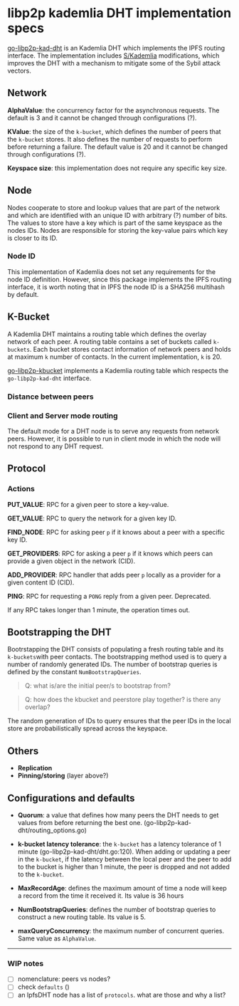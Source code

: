 # libp2p kademlia DHT implementation specs

[go-libp2p-kad-dht](github.com/libp2p/go-libp2p-kad-dht) is an Kademlia DHT which
implements the IPFS routing interface. The implementation includes
[S/Kademlia](https://www.sciencedirect.com/science/article/pii/S1389128615004168)
modifications, which improves the DHT with a mechanism to mitigate some of the 
Sybil attack vectors.

## Network

**AlphaValue**: the concurrency factor for the asynchronous requests. The 
default is 3 and it cannot be changed through configurations (?).

**KValue**: the size of the `k-bucket`, which defines the number of peers that
the `k-bucket` stores.  It also defines the number of requests to perform before
returning a failure. The default value is 20 and it cannot be changed through 
configurations (?).

**Keyspace size**: this implementation does not require any specific key size.

## Node

Nodes cooperate to store and lookup values that are part of the network and which
are identified with an unique ID with arbitrary (?) number of bits. The values
to store have a key which is part of the same keyspace as the nodes IDs. Nodes
are responsible for storing the key-value pairs which key is closer to its ID.

### Node ID

This implementation of Kademlia does not set any requirements for the node ID
definition. However, since this package implements the IPFS routing interface, 
it is worth noting that in IPFS the node ID is a SHA256 multihash by default.

## K-Bucket

A Kademlia DHT maintains a routing table which defines the overlay network of
each peer. A routing table contains a set of buckets called `k-buckets`. Each
bucket stores contact information of network peers and holds at maximum `k` 
number of contacts. In the current implementation, `k` is 20.

[go-libp2p-kbucket](https://godoc.org/github.com/libp2p/go-libp2p-kbucket) 
implements a Kademlia routing table which respects the `go-libp2p-kad-dht` 
interface.

### Distance between peers

### Client and Server mode routing

The default mode for a DHT node is to serve any requests from network peers. 
However, it is possible to run in client mode in which the node will not respond
to any DHT request.


## Protocol

### Actions

**PUT_VALUE**: RPC for a given peer to store a key-value.

**GET_VALUE**: RPC to query the network for a given key ID.

**FIND_NODE**: RPC for asking peer `p` if it knows about a peer with a specific
key ID.

**GET_PROVIDERS**: RPC for asking a peer `p` if it knows which peers can provide
a given object in the network (CID).


**ADD_PROVIDER**: RPC handler that adds peer `p` locally as a provider for a
given content ID (CID).

**PING**: RPC for requesting a `PONG` reply from a given peer. Deprecated.

If any RPC takes longer than 1 minute, the operation times out.

## Bootstrapping the DHT

Bootrstapping the DHT consists of populating a fresh routing table and its 
`k-buckets`with peer contacts. The bootstrapping method used is to query a 
number of randomly generated IDs. The number of bootstrap queries is defined by
the constant `NumBootstrapQueries`. 

> Q: what is/are the initial peer/s to bootstrap from?

> Q: how does the kbucket and peerstore play together? is there any overlap?

The random generation of IDs to query ensures that the peer IDs in the local
store are probabilistically spread across the keyspace.


## Others
- **Replication**
- **Pinning/storing** (layer above?)

## Configurations and defaults

- **Quorum**: a value that defines how many peers the DHT needs to get values
  from before returning the best one. (go-libp2p-kad-dht/routing_options.go)

- **k-bucket latency tolerance**: the `k-bucket` has a latency tolerance of 1
minute (go-libp2p-kad-dht/dht.go:120). When adding or updating a peer in the
`k-bucket`, if the latency between the local peer and the peer to add to the
bucket is higher than 1 minute, the peer is dropped and not added to the
`k-bucket`.

- **MaxRecordAge**: defines the maximum amount of time a node will keep a record
  from the time it received it. Its value is 36 hours

- **NumBootstrapQueries**: defines the number of bootstrap queries to construct
  a new routing table. Its value is 5.

- **maxQueryConcurrency**: the maximum number of concurrent queries. Same value
  as `AlphaValue`.

---

### WIP notes

- [ ] nomenclature: peers vs nodes?
- [ ] check `defaults` ()
- [ ] an IpfsDHT node has a list of `protocols`. what are those and why a list?
